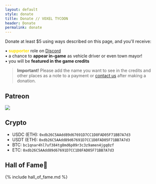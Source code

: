 ```yaml
---
layout: default
style: donate
title: Donate // VOXEL TYCOON
header: Donate
permalink: donate
---
```


Donate at least <span class="money">$5</span> using ways described on this page, and you'll receive:

• <span style="color: #ffe200; font-weight: bold">supporter</span> role on [Discord](//discord.gg/64KPWd5)<br>
• a chance to **appear in-game** as vehicle driver or even town mayor!<br>
• you will be **featured in the game credits**

> **Important!** Please add the name you want to see in the credits and other places as a note to a payment or [contact us](mailto:dev@voxeltycoon.xyz) after making a donation.

## Patreon

<a class="patreon" href="https://www.patreon.com/bePatron?u=7655118">
    <img src="/become_a_patron_button.png">
</a>

## Crypto

- USDC (ETH): `0xdb26C5AAdd89d67691D7CC1D8FAD05F71BB7A7d3`
- USDT (ETH): `0xdb26C5AAdd89d67691D7CC1D8FAD05F71BB7A7d3`
- BTC: `bc1qnar4hl7uf384tg8md6p09r3c3z9amen4jgq0zf`
- ETC: `0xdb26C5AAdd89d67691D7CC1D8FAD05F71BB7A7d3`

<h2>Hall of Fame💜</h2>

{% include hall_of_fame.md %}